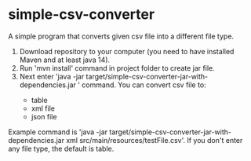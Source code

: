 # simple-csv-converter
A simple program that converts given csv file into a different file type.

1. Download repository to your computer (you need to have installed Maven and at least java 14).
2. Run 'mvn install' command in project folder to create jar file.
3. Next enter 'java -jar target/simple-csv-converter-jar-with-dependencies.jar <file type> <path to csv file>' command.
    You can convert csv file to:
    - table
    - xml file
    - json file
    
  Example command is 'java -jar target/simple-csv-converter-jar-with-dependencies.jar xml src/main/resources/testFile.csv'.
  If you don't enter any file type, the default is table.
